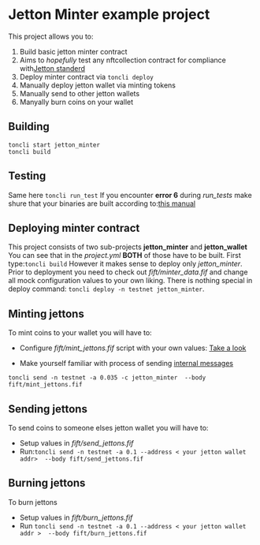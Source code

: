 # Jetton Minter example project

This project allows you to:

1.  Build basic jetton minter contract
2.  Aims to *hopefully* test any nftcollection contract for compliance with[Jetton standerd](https://github.com/ton-blockchain/TIPs/issues/74)
3.  Deploy minter contract via `toncli deploy`
4.  Manually deploy jetton wallet via minting tokens
5.  Manually send to other jetton wallets
6.  Manyally burn coins on your wallet

## Building

  `toncli start jetton_minter`  
  `toncli build`  

## Testing

  Same here `toncli run_test` 
  If you encounter **error 6** during *run_tests*
  make shure that your binaries are built according to:[this manual](https://github.com/disintar/toncli/blob/master/docs/advanced/func_tests_new.md)
  
## Deploying minter contract

  This project consists of two sub-projects **jetton_minter** and **jetton_wallet**
  You can see that in the *project.yml*
  **BOTH** of those have to be built.
  First type:`toncli build`
  However it makes sense to deploy only *jetton_minter*.  
  Prior to deployment you need to check out *fift/minter_data.fif*
  and change all mock configuration values to your own liking.
  There is nothing special in deploy command:
  `toncli deploy -n testnet jetton_minter`.  
  
## Minting jettons

  To mint coins to your wallet
  you will have to:  
  
+   Configure *fift/mint_jettons.fif* script with your own values:
[Take a look](https://github.com/ton-blockchain/TIPs/issues/74)  

+   Make yourself familiar with process of sending  [internal messages](https://github.com/disintar/toncli/blob/master/docs/advanced/send_fift_internal.md)  

`toncli send -n testnet -a 0.035 -c jetton_minter  --body fift/mint_jettons.fif`

## Sending jettons

  To send coins to someone elses jetton wallet
  you will have to:

+   Setup values in *fift/send_jettons.fif*  
+   Run:`toncli send -n testnet -a 0.1 --address < your jetton wallet addr>  --body fift/send_jettons.fif`  

## Burning jettons

  To burn jettons

+   Setup values in *fift/burn_jettons.fif*
+   Run `toncli send -n testnet -a 0.1 --address < your jetton wallet addr >  --body fift/burn_jettons.fif`
